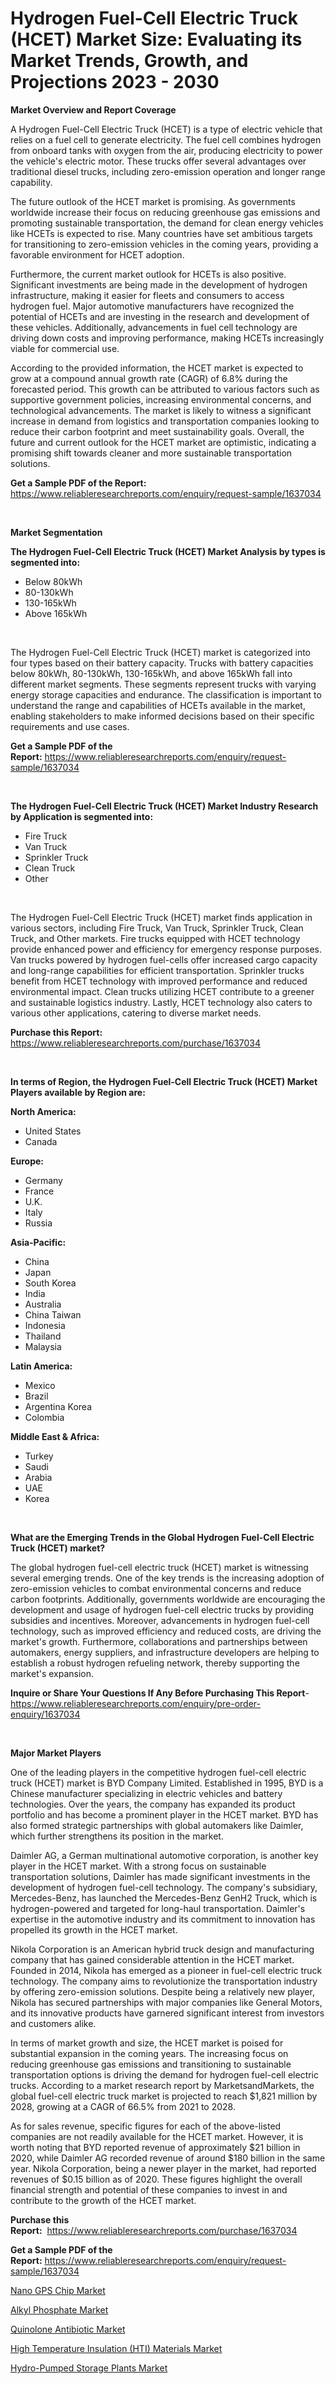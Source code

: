 <p><h1>Hydrogen Fuel-Cell Electric Truck (HCET) Market Size: Evaluating its Market Trends, Growth, and Projections 2023 - 2030</h1></p><p><strong>Market Overview and Report Coverage</strong></p>
<p><p>A Hydrogen Fuel-Cell Electric Truck (HCET) is a type of electric vehicle that relies on a fuel cell to generate electricity. The fuel cell combines hydrogen from onboard tanks with oxygen from the air, producing electricity to power the vehicle's electric motor. These trucks offer several advantages over traditional diesel trucks, including zero-emission operation and longer range capability.</p><p>The future outlook of the HCET market is promising. As governments worldwide increase their focus on reducing greenhouse gas emissions and promoting sustainable transportation, the demand for clean energy vehicles like HCETs is expected to rise. Many countries have set ambitious targets for transitioning to zero-emission vehicles in the coming years, providing a favorable environment for HCET adoption.</p><p>Furthermore, the current market outlook for HCETs is also positive. Significant investments are being made in the development of hydrogen infrastructure, making it easier for fleets and consumers to access hydrogen fuel. Major automotive manufacturers have recognized the potential of HCETs and are investing in the research and development of these vehicles. Additionally, advancements in fuel cell technology are driving down costs and improving performance, making HCETs increasingly viable for commercial use.</p><p>According to the provided information, the HCET market is expected to grow at a compound annual growth rate (CAGR) of 6.8% during the forecasted period. This growth can be attributed to various factors such as supportive government policies, increasing environmental concerns, and technological advancements. The market is likely to witness a significant increase in demand from logistics and transportation companies looking to reduce their carbon footprint and meet sustainability goals. Overall, the future and current outlook for the HCET market are optimistic, indicating a promising shift towards cleaner and more sustainable transportation solutions.</p></p>
<p><strong>Get a Sample PDF of the Report:</strong> <a href="https://www.reliableresearchreports.com/enquiry/request-sample/1637034">https://www.reliableresearchreports.com/enquiry/request-sample/1637034</a></p>
<p>&nbsp;</p>
<p><strong>Market Segmentation</strong></p>
<p><strong>The Hydrogen Fuel-Cell Electric Truck (HCET) Market Analysis by types is segmented into:</strong></p>
<p><ul><li>Below 80kWh</li><li>80-130kWh</li><li>130-165kWh</li><li>Above 165kWh</li></ul></p>
<p>&nbsp;</p>
<p><p>The Hydrogen Fuel-Cell Electric Truck (HCET) market is categorized into four types based on their battery capacity. Trucks with battery capacities below 80kWh, 80-130kWh, 130-165kWh, and above 165kWh fall into different market segments. These segments represent trucks with varying energy storage capacities and endurance. The classification is important to understand the range and capabilities of HCETs available in the market, enabling stakeholders to make informed decisions based on their specific requirements and use cases.</p></p>
<p><strong>Get a Sample PDF of the Report:</strong>&nbsp;<a href="https://www.reliableresearchreports.com/enquiry/request-sample/1637034">https://www.reliableresearchreports.com/enquiry/request-sample/1637034</a></p>
<p>&nbsp;</p>
<p><strong>The Hydrogen Fuel-Cell Electric Truck (HCET) Market Industry Research by Application is segmented into:</strong></p>
<p><ul><li>Fire Truck</li><li>Van Truck</li><li>Sprinkler Truck</li><li>Clean Truck</li><li>Other</li></ul></p>
<p>&nbsp;</p>
<p><p>The Hydrogen Fuel-Cell Electric Truck (HCET) market finds application in various sectors, including Fire Truck, Van Truck, Sprinkler Truck, Clean Truck, and Other markets. Fire trucks equipped with HCET technology provide enhanced power and efficiency for emergency response purposes. Van trucks powered by hydrogen fuel-cells offer increased cargo capacity and long-range capabilities for efficient transportation. Sprinkler trucks benefit from HCET technology with improved performance and reduced environmental impact. Clean trucks utilizing HCET contribute to a greener and sustainable logistics industry. Lastly, HCET technology also caters to various other applications, catering to diverse market needs.</p></p>
<p><strong>Purchase this Report:</strong>&nbsp; <a href="https://www.reliableresearchreports.com/purchase/1637034">https://www.reliableresearchreports.com/purchase/1637034</a></p>
<p>&nbsp;</p>
<p><strong>In terms of Region, the Hydrogen Fuel-Cell Electric Truck (HCET) Market Players available by Region are:</strong></p>
<p>
    <p> <strong> North America: </strong>
        <ul>
            <li>United States</li>
            <li>Canada</li>
        </ul>
        </p> 
    <p> <strong> Europe: </strong>
        <ul>
            <li>Germany</li>
            <li>France</li>
            <li>U.K.</li>
            <li>Italy</li>
            <li>Russia</li>
        </ul>
        </p> 
    <p> <strong> Asia-Pacific: </strong>
        <ul>
            <li>China</li>
            <li>Japan</li>
            <li>South Korea</li>
            <li>India</li>
            <li>Australia</li>
            <li>China Taiwan</li>
            <li>Indonesia</li>
            <li>Thailand</li>
            <li>Malaysia</li>
        </ul>
        </p> 
    <p> <strong> Latin America: </strong>
        <ul>
            <li>Mexico</li>
            <li>Brazil</li>
            <li>Argentina Korea</li>
            <li>Colombia</li>
        </ul>
        </p> 
    <p> <strong> Middle East & Africa: </strong>
        <ul>
            <li>Turkey</li>
            <li>Saudi</li>
            <li>Arabia</li>
            <li>UAE</li>
            <li>Korea</li>
        </ul>
    </p>
    </p>
<p>&nbsp;</p>
<p><strong>What are the Emerging Trends in the Global Hydrogen Fuel-Cell Electric Truck (HCET) market?</strong></p>
<p><p>The global hydrogen fuel-cell electric truck (HCET) market is witnessing several emerging trends. One of the key trends is the increasing adoption of zero-emission vehicles to combat environmental concerns and reduce carbon footprints. Additionally, governments worldwide are encouraging the development and usage of hydrogen fuel-cell electric trucks by providing subsidies and incentives. Moreover, advancements in hydrogen fuel-cell technology, such as improved efficiency and reduced costs, are driving the market's growth. Furthermore, collaborations and partnerships between automakers, energy suppliers, and infrastructure developers are helping to establish a robust hydrogen refueling network, thereby supporting the market's expansion.</p></p>
<p><strong>Inquire or Share Your Questions If Any Before Purchasing This Report</strong>- <a href="https://www.reliableresearchreports.com/enquiry/pre-order-enquiry/1637034">https://www.reliableresearchreports.com/enquiry/pre-order-enquiry/1637034</a></p>
<p>&nbsp;</p>
<p><strong>Major Market Players</strong></p>
<p><p>One of the leading players in the competitive hydrogen fuel-cell electric truck (HCET) market is BYD Company Limited. Established in 1995, BYD is a Chinese manufacturer specializing in electric vehicles and battery technologies. Over the years, the company has expanded its product portfolio and has become a prominent player in the HCET market. BYD has also formed strategic partnerships with global automakers like Daimler, which further strengthens its position in the market.</p><p>Daimler AG, a German multinational automotive corporation, is another key player in the HCET market. With a strong focus on sustainable transportation solutions, Daimler has made significant investments in the development of hydrogen fuel-cell technology. The company's subsidiary, Mercedes-Benz, has launched the Mercedes-Benz GenH2 Truck, which is hydrogen-powered and targeted for long-haul transportation. Daimler's expertise in the automotive industry and its commitment to innovation has propelled its growth in the HCET market.</p><p>Nikola Corporation is an American hybrid truck design and manufacturing company that has gained considerable attention in the HCET market. Founded in 2014, Nikola has emerged as a pioneer in fuel-cell electric truck technology. The company aims to revolutionize the transportation industry by offering zero-emission solutions. Despite being a relatively new player, Nikola has secured partnerships with major companies like General Motors, and its innovative products have garnered significant interest from investors and customers alike.</p><p>In terms of market growth and size, the HCET market is poised for substantial expansion in the coming years. The increasing focus on reducing greenhouse gas emissions and transitioning to sustainable transportation options is driving the demand for hydrogen fuel-cell electric trucks. According to a market research report by MarketsandMarkets, the global fuel-cell electric truck market is projected to reach $1,821 million by 2028, growing at a CAGR of 66.5% from 2021 to 2028.</p><p>As for sales revenue, specific figures for each of the above-listed companies are not readily available for the HCET market. However, it is worth noting that BYD reported revenue of approximately $21 billion in 2020, while Daimler AG recorded revenue of around $180 billion in the same year. Nikola Corporation, being a newer player in the market, had reported revenues of $0.15 billion as of 2020. These figures highlight the overall financial strength and potential of these companies to invest in and contribute to the growth of the HCET market.</p></p>
<p><strong>Purchase this Report:</strong>&nbsp;&nbsp;<a href="https://www.reliableresearchreports.com/purchase/1637034">https://www.reliableresearchreports.com/purchase/1637034</a></p>
<p></p>
<p><strong>Get a Sample PDF of the Report:</strong>&nbsp;<a href="https://www.reliableresearchreports.com/enquiry/request-sample/1637034">https://www.reliableresearchreports.com/enquiry/request-sample/1637034</a></p>
<p><p><a href="https://www.linkedin.com/pulse/nano-gps-chip-market-challenges-opportunities-growth-drivers-jplie/">Nano GPS Chip Market</a></p><p><a href="https://medium.com/@melissaarnold2022/alkyl-phosphate-market-size-growth-forecast-2023-2030-d9d9bb572d76">Alkyl Phosphate Market</a></p><p><a href="https://medium.com/@albertakoss2023/quinolone-antibiotic-market-competitive-analysis-market-trends-and-forecast-to-2030-a44d54545160">Quinolone Antibiotic Market</a></p><p><a href="https://www.linkedin.com/pulse/high-temperature-insulation-hti-materials-market-share-qidue/">High Temperature Insulation (HTI) Materials Market</a></p><p><a href="https://www.linkedin.com/pulse/hydro-pumped-storage-plants-market-challenges-opportunities-iby7e/">Hydro-Pumped Storage Plants Market</a></p></p>